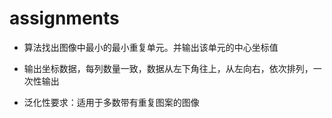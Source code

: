 # assignments

- 算法找出图像中最小的最小重复单元。并输出该单元的中心坐标值

- 输出坐标数据，每列数量一致，数据从左下角往上，从左向右，依次排列，一次性输出

- 泛化性要求：适用于多数带有重复图案的图像
